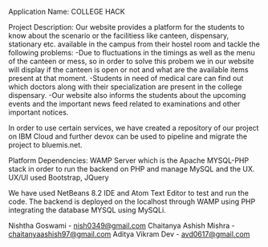 Application Name: COLLEGE HACK

Project Description:
Our website provides a platform for the students to know about the scenario or the facilitiess like canteen, dispensary, stationary etc. available in the campus from their hostel room and tackle the following problems:
-Due to fluctuations in the timings as well as the menu of the canteen or mess, so in order to solve this probem we in our website will display if the canteen is open or not and what are the available items present at that moment.
-Students in need of medical care can find out which doctors along with their specialization are present in the college dispensary.
-Our website also informs the students about the upcoming events and the important news feed related to examinations and other important notices.

In order to use certain services, we have created a repository of our project on IBM Cloud and further devox can be used to pipeline and migrate the project to bluemis.net.

Platform Dependencies:
WAMP Server which is the Apache MYSQL-PHP stack in order to run the backend on PHP and manage MySQL and the UX.
UX/UI used Bootstrap, JQuery

We have used NetBeans 8.2 IDE and Atom Text Editor to test and run the code. The backend is deployed on the localhost through WAMP using PHP integrating the database MYSQL using MySQLi.

Nishtha Goswami - nish0349@gmail.com
Chaitanya Ashish Mishra - chaitanyaashish97@gmail.com
Aditya Vikram Dev - avd0617@gmail.com



